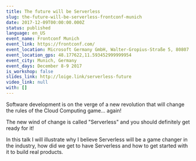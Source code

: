 ```yaml
---
title: The future will be Serverless
slug: the-future-will-be-serverless-frontconf-munich
date: 2017-12-09T00:00:00.000Z
status: published
language: en_US
event_name: Frontconf Munich
event_link: https://frontconf.com/
event_location: Microsoft Germany GmbH, Walter-Gropius-Straße 5, 80807 München, Germany
event_location_gps: 48.177622,11.593452999999954
event_city: Munich, Germany
event_days: December 8-9 2017
is_workshop: false
slides_link: http://loige.link/serverless-future
video_link: null
with: []
---
```


Software development is on the verge of a new revolution that will change the rules of the Cloud Computing game... again!

The new wind of change is called "Serverless" and you should definitely get ready for it!

In this talk I will illustrate why I believe Serverless will be a game changer in the industry, how did we get to have Serverless and how to get started with it to build real products.
